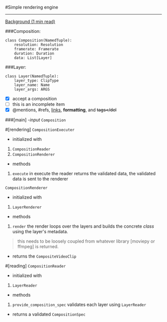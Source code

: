 #Simple rendering engine 
***
[Background (1 min read)](https://botika.notion.site/Simple-Rendering-Engine-d79edc612996441bb183326a1409b283)

###Composition:
```
class Composition(NamedTuple):
    resolution: Resolution
    framerate: Framerate
    duration: Duration
    data: List[Layer]
```
###Layer:
```
class Layer(NamedTuple):
    layer_type: ClipType
    layer_name: Name
    layer_args: ARGS
```
    
- [x] accept a composition 
- [ ] this is an incomplete item
- [x] @mentions, #refs, [links](),
**formatting**, and <del>tags</del

###[main]
-_input_
`Composition` 

#[rendering]
`CompositionExecuter`
- initialized with
1. `CompositionReader`
2. `CompositionRenderer`
- methods
1. `execute`
in execute the reader returns the validated data, the validated data is sent to the renderer

`CompositionRenderer`
- initialized with 
1. `LayerRenderer`
- methods
1. `render`
the render loops over the layers and builds the concrete _class_ using the layer's metadata.
> this needs to be loosely coupled from whatever library [moviepy or ffmpeg] is returned.  
- returns the `CompositeVideoClip` 

#[reading]
`CompositionReader` 
- initialized with 
1. `LayerReader` 
- methods
1. `provide_composition_spec` validates each layer using `LayerReader` 
- returns a validated `CompositionSpec`

